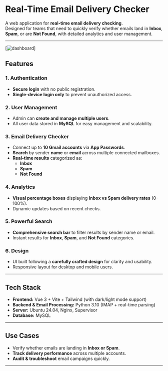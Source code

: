 
# **Real-Time Email Delivery Checker**

A web application for **real-time email delivery checking**.  
Designed for teams that need to quickly verify whether emails land in **Inbox**, **Spam**, or are **Not Found**, with detailed analytics and user management.

---
[![dashboard](https://github.com/sviridov-dev/email_checker/screen.png)]

## **Features**

### **1. Authentication**
- **Secure login** with no public registration.  
- **Single-device login only** to prevent unauthorized access.  

### **2. User Management**
- Admin can **create and manage multiple users**.  
- All user data stored in **MySQL** for easy management and scalability.  

### **3. Email Delivery Checker**
- Connect up to **10 Gmail accounts** via **App Passwords**.  
- **Search** by sender **name** or **email** across multiple connected mailboxes.  
- **Real-time results** categorized as:  
  - **Inbox**  
  - **Spam**  
  - **Not Found**  

### **4. Analytics**
- **Visual percentage boxes** displaying **Inbox vs Spam delivery rates** (0–100%).  
- Dynamic updates based on recent checks.  

### **5. Powerful Search**
- **Comprehensive search bar** to filter results by sender name or email.  
- Instant results for **Inbox**, **Spam**, and **Not Found** categories.  

### **6. Design**
- UI built following a **carefully crafted design** for clarity and usability.  
- Responsive layout for desktop and mobile users.  

---

## **Tech Stack**
- **Frontend:** Vue 3 + Vite + Tailwind (with dark/light mode support)  
- **Backend & Email Processing:** Python 3.10 (IMAP + real-time parsing)
- **Server:** Ubuntu 24.04, Nginx, Supervisor  
- **Database:** MySQL  

---

## **Use Cases**
- Verify whether emails are landing in **Inbox or Spam**.  
- **Track delivery performance** across multiple accounts.  
- **Audit & troubleshoot** email campaigns quickly.  



---

